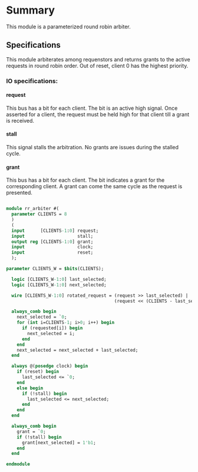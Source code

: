 # Summary
This module is a parameterized round robin arbiter.

## Specifications
This module arbiterates among requenstors and returns grants
to the active requests in round robin order. Out of reset,
client 0 has the highest priority.

### IO specifications:
#### request
This bus has a bit for each client. The bit is an active high signal. Once asserted for a client, the request must be held high for that client till a grant is received.

#### stall 
This signal stalls the arbitration. No grants are issues during the stalled cycle.

#### grant
This bus has a bit for each client. The bit indicates a grant for the corresponding client. A grant can come the same cycle as the request is presented.
```sv

module rr_arbiter #(
  parameter CLIENTS = 8
  )
  (
  input      [CLIENTS-1:0] request;
  input                    stall;
  output reg [CLIENTS-1:0] grant;
  input                    clock;
  input                    reset;
  );

parameter CLIENTS_W = $bits(CLIENTS);

  logic [CLIENTS_W-1:0] last_selected;
  logic [CLIENTS_W-1:0] next_selected;

  wire [CLIENTS_W-1:0] rotated_request = (request >> last_selected) |
                                         (request << (CLIENTS - last_selected));

  always_comb begin
    next_selected = `0;
    for (int i=CLIENTS-1; i>0; i++) begin
      if (requested[i]) begin
        next_selected = i;
      end
    end
    next_selected = next_selected + last_selected;
  end

  always @(posedge clock) begin
    if (reset) begin
      last_selected <= `0;
    end
    else begin
      if (!stall) begin
        last_selected <= next_selected;
      end
    end
  end

  always_comb begin
    grant = `0;
    if (!stall) begin
      grant[next_selected] = 1'b1;
    end
  end

endmodule

```
